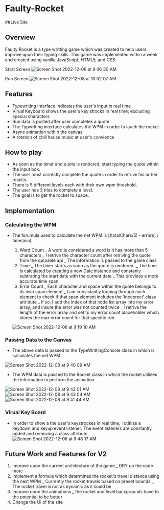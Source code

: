 # Faulty-Rocket

##Live Site

## Overview 
Faulty Rocket is a type writting game which was created to help users improve upon their typing skills. 
This game was implemented within a week and created using vanilla JavaScript, HTML5, and CSS.

Start Screen
![Screen Shot 2022-12-08 at 9 06 30 AM](https://user-images.githubusercontent.com/26070301/206517436-f611f65b-dfe2-409d-83ef-24c589ac7cec.png)

Run Screen
![Screen Shot 2022-12-08 at 10 02 07 AM](https://user-images.githubusercontent.com/26070301/206530203-08de16a6-425a-456c-a7f6-28d5954d5879.png)


## Features
* Typewriting interface indicates the user's input in real time
* Virual Keyboard shows the user's key strocks in real time; excluding special characters
* Run data is posted after user completes a quote.
* The Typwriting interface calculates the WPM in order to lauch the rocket
* Async animation within the canvas
* A rotation of chill house music at user's convience

## How to play
* As soon as the timer and quote is rendered, start typing the quote within the input box.
* The user must correctly complete the quote in order to retrive his or her results.
* There is 5 different levels each with their own wpm threshold.
* The user has 3 tries to complete a level. 
* The goal is to get the rocket to space. 

## Implementation 

### Calculating the WPM 
* The forumula used to calculate the net WPM is [(totalChars/5) - errors] / time(min). 
  1. Word Count
    _ A word is considered a word is it has more than 5 characters 
    _ I retrive the character count after retriving the quote from the qutoable api
    _ The information is passed to the game class
  2. Time
    _ The timer starts as soon as the quote is rendered. 
    _ The time is calculated by creating a new Date instance and constanly subtrating the start date with the current date
    _ This provides a more accurate time span 
  3. Error Count 
    _ Each character and space within the quote belongs to its own span element
    _ I am consistantly looping through each element to check if that span element includes the 'inccorect' class attribute 
      _ If so, I add the index of that node list array into my error array, and insure the error was not counted twice
    _ I retrive the length of the error array and set to my error count placeholder which stores the max error count for that specific run
    
    ![Screen Shot 2022-12-08 at 9 19 10 AM](https://user-images.githubusercontent.com/26070301/206524138-20a7ed47-25c0-4f85-8c33-8778ed20d993.png)
 
 ### Passing Data to the Canvas
* The above data is passed to the TypeWrittingConsole class in which is calculates the net WPM. 

![Screen Shot 2022-12-08 at 9 40 09 AM](https://user-images.githubusercontent.com/26070301/206524626-72fb9618-26e8-43e0-b56b-348a9e945969.png)

* The WPM data is passed to the Rocket class in which the rocket utilizes the information to perform the animation

![Screen Shot 2022-12-08 at 9 42 01 AM](https://user-images.githubusercontent.com/26070301/206524889-7d4a0d42-bc60-470f-930f-9b35dc0a8a00.png)
![Screen Shot 2022-12-08 at 9 43 04 AM](https://user-images.githubusercontent.com/26070301/206525091-66025d35-1053-4165-b93a-a2f8894cbba0.png)
![Screen Shot 2022-12-08 at 9 41 44 AM](https://user-images.githubusercontent.com/26070301/206525231-d05277af-bba5-4ab6-82b3-1c7a6104360b.png)


### Virual Key Board
* In order to show a the user's keystrockes in real time, I utitlize a keydown and keyup event listener. The event listeners are constantly added and removing a class attribute.
![Screen Shot 2022-12-08 at 9 48 17 AM](https://user-images.githubusercontent.com/26070301/206526161-a3ec0e74-8437-4e08-9f4c-6be542692c6a.png)

## Future Work and Features for V2
1. Improve upon the current architecture of the game
  _ DRY up the code more 
2. Implement a formula which determines the rocket's travel distance using the next WPM
  _ Currently the rocket travels based on preset bounds
  _ The rocket travel is not as dynamic as it could be
3. Improve upon the animations
  _ the rocket and level backgrounds have to the potential to be better
4. Change the UI of the site


